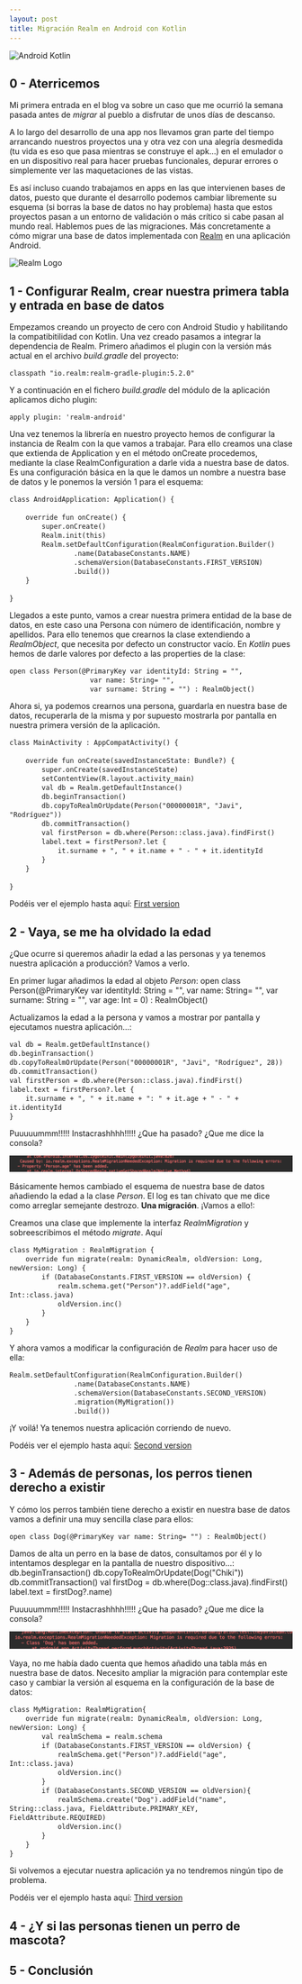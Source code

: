 ```yaml
---
layout: post
title: Migración Realm en Android con Kotlin
---
```


![Android Kotlin](https://codigoonclick.com/wp-content/uploads/2018/03/kotlin-con-android-caracteristicas.jpeg)

## 0 - Aterricemos

Mi primera entrada en el blog va sobre un caso que me ocurrió la semana pasada antes de *migrar* al pueblo a disfrutar de unos días de descanso. 
   
A lo largo del desarrollo de una app nos llevamos gran parte del tiempo arrancando nuestros proyectos una y otra vez con una alegría desmedida (tu vida es eso que pasa mientras se construye el apk...) en el emulador o en un dispositivo real para hacer pruebas funcionales, depurar errores o simplemente ver las maquetaciones de las vistas.

   Es así incluso cuando trabajamos en apps en las que intervienen bases de datos, puesto que durante el desarrollo podemos cambiar libremente su esquema (si borras la base de datos no hay problema) hasta que estos proyectos pasan a un entorno de validación o más crítico si cabe pasan al mundo real. Hablemos pues de las migraciones. Más concretamente a cómo migrar una base de datos implementada con [Realm](https://realm.io/) en una aplicación Android.
   
   ![Realm Logo](https://realm.io/assets/img/social/realmDark.jpg)
   
## 1 - Configurar Realm, crear nuestra primera tabla y entrada en base de datos

Empezamos creando un proyecto de cero con Android Studio y habilitando la compatibitilidad con Kotlin. Una vez creado pasamos a integrar la dependencia de Realm. Primero añadimos el plugin con la versión más actual en el archivo *build.gradle* del proyecto:

	classpath "io.realm:realm-gradle-plugin:5.2.0"

Y a continuación en el fichero *build.gradle* del módulo de la aplicación aplicamos dicho plugin:

<pre><code class="groovy">apply plugin: 'realm-android'
</code></pre>

Una vez tenemos la librería en nuestro proyecto hemos de configurar la instancia de Realm con la que vamos a trabajar. Para ello creamos una clase que extienda de Application y en el método onCreate procedemos, mediante la clase RealmConfiguration a darle vida a nuestra base de datos. Es una configuración básica en la que le damos un nombre a nuestra base de datos y le ponemos la versión 1 para el esquema:

	class AndroidApplication: Application() {
	
	    override fun onCreate() {
	        super.onCreate()
	        Realm.init(this)
	        Realm.setDefaultConfiguration(RealmConfiguration.Builder()
	                .name(DatabaseConstants.NAME)
	                .schemaVersion(DatabaseConstants.FIRST_VERSION)
	                .build())
	    }
	
	}

Llegados a este punto, vamos a crear nuestra primera entidad de la base de datos, en este caso una Persona con número de identificación, nombre y apellidos. Para ello tenemos que crearnos la clase extendiendo a *RealmObject*, que necesita por defecto un constructor vacío. En *Kotlin* pues hemos de darle valores por defecto a las properties de la clase:

	open class Person(@PrimaryKey var identityId: String = "", 
						var name: String= "", 
						var surname: String = "") : RealmObject()

Ahora si, ya podemos crearnos una persona, guardarla en nuestra base de datos, recuperarla de la misma y por supuesto mostrarla por pantalla en nuestra primera versión de la aplicación.

	class MainActivity : AppCompatActivity() {
	
	    override fun onCreate(savedInstanceState: Bundle?) {
	        super.onCreate(savedInstanceState)
	        setContentView(R.layout.activity_main)
	        val db = Realm.getDefaultInstance()
	        db.beginTransaction()
	        db.copyToRealmOrUpdate(Person("00000001R", "Javi", "Rodríguez"))
	        db.commitTransaction()
	        val firstPerson = db.where(Person::class.java).findFirst()
	        label.text = firstPerson?.let {
	            it.surname + ", " + it.name + " - " + it.identityId
	        }
	    }
	
	}

Podéis ver el ejemplo hasta aquí: [First version](https://github.com/theyavikteam/post_examples/tree/post/20180606-realmmigration/first_version)


## 2 - Vaya, se me ha olvidado la edad

¿Que ocurre si queremos añadir la edad a las personas y ya tenemos nuestra aplicación a producción? Vamos a verlo.

En primer lugar añadimos la edad al objeto *Person*:
	open class Person(@PrimaryKey var identityId: String = "", 
						var name: String= "", 
						var surname: String = "", 
						var age: Int = 0) : RealmObject()

Actualizamos la edad a la persona y vamos a mostrar por pantalla y ejecutamos nuestra aplicación...:

	val db = Realm.getDefaultInstance()
	db.beginTransaction()
	db.copyToRealmOrUpdate(Person("00000001R", "Javi", "Rodríguez", 28))
	db.commitTransaction()
	val firstPerson = db.where(Person::class.java).findFirst()
	label.text = firstPerson?.let {
	    it.surname + ", " + it.name + ": " + it.age + " - " + it.identityId
	}


Puuuuummm!!!!! Instacrashhhh!!!!! ¿Que ha pasado? ¿Que me dice la consola?

![2018-6-6_01](https://raw.githubusercontent.com/theyavikteam/theyavikteam.github.io/master/images/2018-6-6_01.png)

Básicamente hemos cambiado el esquema de nuestra base de datos añadiendo la edad a la clase *Person*. El log es tan chivato que me dice como arreglar semejante destrozo. **Una migración**. ¡Vamos a ello!:

Creamos una clase que implemente la interfaz *RealmMigration* y sobreescribimos el método *migrate*. Aquí 

	class MyMigration : RealmMigration {
	    override fun migrate(realm: DynamicRealm, oldVersion: Long, newVersion: Long) {
	        if (DatabaseConstants.FIRST_VERSION == oldVersion) {
	            realm.schema.get("Person")?.addField("age", Int::class.java)
	            oldVersion.inc()
	        }
	    }
	}

Y ahora vamos a modificar la configuración de *Realm* para hacer uso de ella:

	Realm.setDefaultConfiguration(RealmConfiguration.Builder()
	                .name(DatabaseConstants.NAME)
	                .schemaVersion(DatabaseConstants.SECOND_VERSION)
	                .migration(MyMigration())
	                .build())

¡Y voilá! Ya tenemos nuestra aplicación corriendo de nuevo.

Podéis ver el ejemplo hasta aquí: [Second version](https://github.com/theyavikteam/post_examples/tree/post/20180606-realmmigration/second_version)

## 3 - Además de personas, los perros tienen derecho a existir

Y cómo los perros también tiene derecho a existir en nuestra base de datos vamos a definir una muy sencilla clase para ellos:

	open class Dog(@PrimaryKey var name: String= "") : RealmObject()

Damos de alta un perro en la base de datos, consultamos por él y lo intentamos desplegar en la pantalla de nuestro dispositivo...:
	db.beginTransaction()
	db.copyToRealmOrUpdate(Dog("Chiki"))
	db.commitTransaction()
	val firstDog = db.where(Dog::class.java).findFirst()
	label.text = firstDog?.name)

Puuuuummm!!!!! Instacrashhhh!!!!! ¿Que ha pasado? ¿Que me dice la consola?

![2018-6-6_02](https://raw.githubusercontent.com/theyavikteam/theyavikteam.github.io/master/images/2018-6-6_02.png)

Vaya, no me había dado cuenta que hemos añadido una tabla más en nuestra base de datos. Necesito ampliar la migración para contemplar este caso y cambiar la versión al esquema en la configuración de la base de datos:

	class MyMigration: RealmMigration{
	    override fun migrate(realm: DynamicRealm, oldVersion: Long, newVersion: Long) {
	        val realmSchema = realm.schema
	        if (DatabaseConstants.FIRST_VERSION == oldVersion) {
	            realmSchema.get("Person")?.addField("age", Int::class.java)
	            oldVersion.inc()
	        }
	        if (DatabaseConstants.SECOND_VERSION == oldVersion){
	            realmSchema.create("Dog").addField("name", String::class.java, FieldAttribute.PRIMARY_KEY, FieldAttribute.REQUIRED)
	            oldVersion.inc()
	        }
	    }
	}

Si volvemos a ejecutar nuestra aplicación ya no tendremos ningún tipo de problema.

Podéis ver el ejemplo hasta aquí: [Third version](https://github.com/theyavikteam/post_examples/tree/post/20180606-realmmigration/third_version)

## 4 - ¿Y si las personas tienen un perro de mascota?

## 5 - Conclusión


